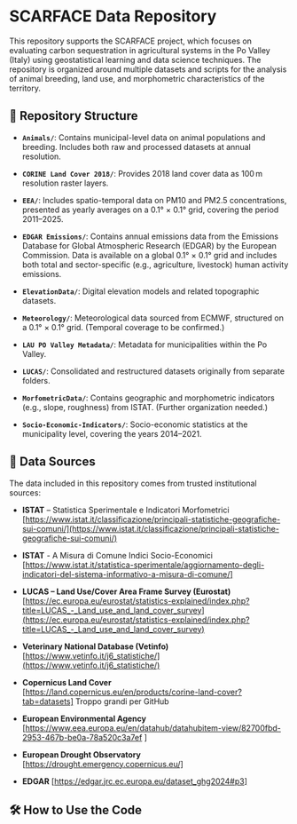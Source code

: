 # SCARFACE Data Repository

This repository supports the SCARFACE project, which focuses on evaluating carbon sequestration in agricultural systems in the Po Valley (Italy) using geostatistical learning and data science techniques. The repository is organized around multiple datasets and scripts for the analysis of animal breeding, land use, and morphometric characteristics of the territory.

## 📁 Repository Structure

- **`Animals/`**: Contains municipal-level data on animal populations and breeding. Includes both raw and processed datasets at annual resolution.

- **`CORINE Land Cover 2018/`**: Provides 2018 land cover data as 100 m resolution raster layers.

- **`EEA/`**: Includes spatio-temporal data on PM10 and PM2.5 concentrations, presented as yearly averages on a 0.1° × 0.1° grid, covering the period 2011–2025.

- **`EDGAR Emissions/`**: Contains annual emissions data from the Emissions Database for Global Atmospheric Research (EDGAR) by the European Commission. Data is available on a global 0.1° × 0.1° grid and includes both total and sector-specific (e.g., agriculture, livestock) human activity emissions.

- **`ElevationData/`**: Digital elevation models and related topographic datasets.

- **`Meteorology/`**: Meteorological data sourced from ECMWF, structured on a 0.1° × 0.1° grid. (Temporal coverage to be confirmed.)

- **`LAU PO Valley Metadata/`**: Metadata for municipalities within the Po Valley.

- **`LUCAS/`**: Consolidated and restructured datasets originally from separate folders.

- **`MorfometricData/`**: Contains geographic and morphometric indicators (e.g., slope, roughness) from ISTAT. (Further organization needed.)

- **`Socio-Economic-Indicators/`**: Socio-economic statistics at the municipality level, covering the years 2014–2021.



## 🔗 Data Sources

The data included in this repository comes from trusted institutional sources:

- **ISTAT** – Statistica Sperimentale e Indicatori Morfometrici  
  [https://www.istat.it/classificazione/principali-statistiche-geografiche-sui-comuni/](https://www.istat.it/classificazione/principali-statistiche-geografiche-sui-comuni/)

- **ISTAT** - A Misura di Comune Indici Socio-Economici
 [https://www.istat.it/statistica-sperimentale/aggiornamento-degli-indicatori-del-sistema-informativo-a-misura-di-comune/]
  
- **LUCAS – Land Use/Cover Area Frame Survey (Eurostat)**  
  [https://ec.europa.eu/eurostat/statistics-explained/index.php?title=LUCAS_-_Land_use_and_land_cover_survey](https://ec.europa.eu/eurostat/statistics-explained/index.php?title=LUCAS_-_Land_use_and_land_cover_survey)

- **Veterinary National Database (Vetinfo)**  
  [https://www.vetinfo.it/j6_statistiche/](https://www.vetinfo.it/j6_statistiche/)

- **Copernicus Land Cover**
[https://land.copernicus.eu/en/products/corine-land-cover?tab=datasets]  Troppo grandi per GitHub

- **European Environmental Agency**
  [https://www.eea.europa.eu/en/datahub/datahubitem-view/82700fbd-2953-467b-be0a-78a520c3a7ef ]
  
- **European Drought Observatory**
[https://drought.emergency.copernicus.eu/]

- **EDGAR**
  [https://edgar.jrc.ec.europa.eu/dataset_ghg2024#p3]


## 🛠 How to Use the Code


